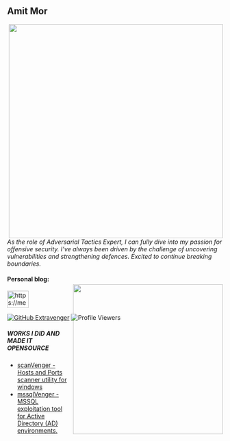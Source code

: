 <h2>Amit Mor</h2>

<img align='right' src="https://github-readme-stats.vercel.app/api?username=ExtraVenger&show_icons=true&theme=dracula&hide=commits,prs,issues" width="500"> 

<p><em>
     As the role of Adversarial Tactics Expert, I can fully dive into my passion for offensive security. I’ve always been driven by the challenge of uncovering vulnerabilities and strengthening defences. Excited to continue breaking boundaries.
</em></p>

<h4 align="left">Personal blog:</h4>
<p align="left">
<a href="https://medium.com/soon" target="blank"><img align="center" src="https://www.svgrepo.com/show/354057/medium-icon.svg" alt="https://medium.com/soon" height="40" width=50" /></a>
</p>

[![GitHub Extravenger](https://img.shields.io/github/followers/Extravenger?label=follow%20github&style=flat-square)](https://github.com/Extravenger)
![Profile Viewers](https://komarev.com/ghpvc/?username=Extravenger)

<img align="right" src="https://github-readme-stats.vercel.app/api/top-langs/?username=Extravenger&layout=compact&show_icons=true&theme=cobalt" width="350" style="margin-top: -100px;" />


<h5>WORKS I DID AND MADE IT OPENSOURCE</h5>

- <a href="https://github.com/Extravenger/scanVenger" > scanVenger - Hosts and Ports scanner utility for windows</a>
- <a href="https://github.com/Extravenger/mssqlVenger" > mssqlVenger - MSSQL exploitation tool for Active Directory (AD) environments.</a>
